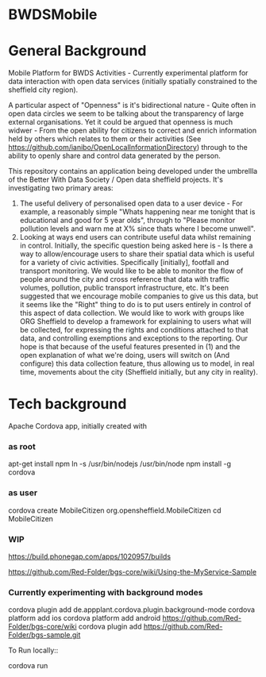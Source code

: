 BWDSMobile
==========


# General Background

Mobile Platform for BWDS Activities - Currently experimental platform for data interaction with open data services (initially spatially constrained to the sheffield city region).

A particular aspect of "Openness" is it's bidirectional nature - Quite often in open data circles we seem to be talking about the transparency
of large external organisations. Yet it could be argued that openness is much widwer - From the open ability for citizens to correct and enrich
information held by others which relates to them or their activities (See https://github.com/ianibo/OpenLocalInformationDirectory) through to the
ability to openly share and control data generated by the person.

This repository contains an application being developed under the umbrellla of the Better With Data Society / Open data sheffield projects. It's
investigating two primary areas: 

1. The useful delivery of personalised open data to a user device - For example, a reasonably simple "Whats happening near
me tonight that is educational and good for 5 year olds", through to "Please monitor pollution levels and warn me at X% since thats where I become unwell".
2. Looking at ways end users can contribute useful data whilst remaining in control. Initially, the specific question being asked here is - Is there a way to allow/encourage users to share their spatial data which is useful for a variety of civic activities. Specifically [initially], footfall and transport monitoring. We would like to be able to monitor the flow of people around the city and cross reference that data with traffic volumes, pollution, public transport infrastructure, etc. It's been suggested that we encourage mobile companies to give us this data, but it seems like the "Right" thing to do is to put users entirely in control of this aspect of data collection. We would like to work with groups like ORG Sheffield to develop a framework for explaining to users what will be collected, for expressing the rights and conditions attached to that data, and controlling exemptions and exceptions to the reporting. Our hope is that because of the useful features presented in (1) and the open explanation of what we're doing, users will switch on (And configure) this data collection feature, thus allowing us to model, in real time, movements about the city (Sheffield initially, but any city in reality).


# Tech background

Apache Cordova app, initially created with

### as root

apt-get install npm
ln -s /usr/bin/nodejs /usr/bin/node
npm install -g cordova

### as user

cordova create MobileCitizen org.opensheffield.MobileCitizen
cd MobileCitizen


### WIP


https://build.phonegap.com/apps/1020957/builds


https://github.com/Red-Folder/bgs-core/wiki/Using-the-MyService-Sample

### Currently experimenting with background modes

cordova plugin add de.appplant.cordova.plugin.background-mode
cordova platform add ios
cordova platform add android
https://github.com/Red-Folder/bgs-core/wiki
cordova plugin add https://github.com/Red-Folder/bgs-sample.git


To Run locally::

cordova run
